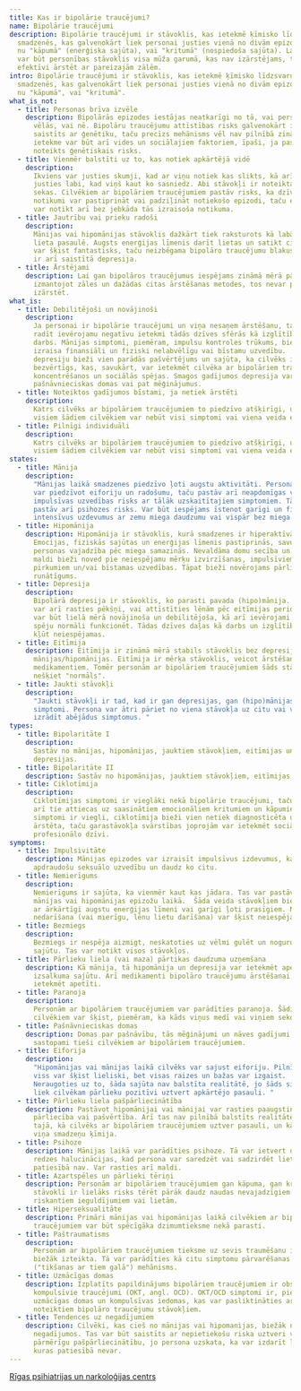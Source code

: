```yaml
---
title: Kas ir bipolārie traucējumi?
name: Bipolārie traucējumi
description: Bipolārie traucējumi ir stāvoklis, kas ietekmē ķīmisko līdzsvaru
  smadzenēs, kas galvenokārt liek personai justies vienā no divām epizodēm – vai
  nu "kāpumā" (enerģiska sajūta), vai "kritumā" (nospiedoša sajūta). Lai gan tas
  var būt personības stāvoklis visa mūža garumā, kas nav izārstējams, to var
  efektīvi ārstēt ar pareizajām zālēm.
intro: Bipolārie traucējumi ir stāvoklis, kas ietekmē ķīmisko līdzsvaru
  smadzenēs, kas galvenokārt liek personai justies vienā no divām epizodēm – vai
  nu "kāpumā", vai "kritumā".
what_is_not:
  - title: Personas brīva izvēle
    description: Bipolārās epizodes iestājas neatkarīgi no tā, vai persona tās
      vēlās, vai nē. Bipolāru traucējumu attīstības risks galvenokārt ir
      saistīts ar ģenētiku, taču precīzs mehānisms vēl nav pilnībā zināms. Liela
      ietekme var būt arī vides un sociālajiem faktoriem, īpaši, ja pastāv
      noteikts ģenētiskais risks.
  - title: Vienmēr balstīti uz to, kas notiek apkārtējā vidē
    description:
      Ikviens var justies skumji, kad ar viņu notiek kas slikts, kā arī
      justies labi, kad viņš kaut ko sasniedz. Abi stāvokļi ir noteikta notikuma
      sekas. Cilvēkiem ar bipolāriem traucējumiem pastāv risks, ka dzīves
      notikumi var pastiprināt vai padziļināt notiekošo epizodi, taču epizodes
      var notikt arī bez jebkāda tās izraisoša notikuma.
  - title: Jautrību vai prieku radoši
    description:
      Mānijas vai hipomānijas stāvoklis dažkārt tiek raksturots kā labākā
      lieta pasaulē. Augsts enerģijas līmenis darīt lietas un satikt cilvēkus
      var šķist fantastisks, taču neizbēgama bipolāro traucējumu blakusparādība
      ir arī saistītā depresija.
  - title: Ārstējami
    description: Lai gan bipolāros traucējumus iespējams zināmā mērā pārvaldīt,
      izmantojot zāles un dažādas citas ārstēšanas metodes, tos nevar pilnībā
      izārstēt.
what_is:
  - title: Debilitējoši un novājinoši
    description:
      Ja personai ir bipolārie traucējumi un viņa nesaņem ārstēšanu, tas
      radīt ievērojamu negatīvu ietekmi tādās dzīves sfērās kā izglītība un
      darbs. Mānijas simptomi, piemēram, impulsu kontroles trūkums, bieži
      izraisa finansiāli un fiziski nelabvēlīgu vai bīstamu uzvedību.  Līdz ar
      depresiju bieži vien parādās pašvērtējums un sajūta, ka cilvēks ir
      bezvērtīgs, kas, savukārt, var ietekmēt cilvēka ar bipolāriem traucējumiem
      koncentrēšanos un sociālās spējas. Smagos gadījumos depresija var izraisīt
      pašnāvnieciskas domas vai pat mēģinājumus.
  - title: Noteiktos gadījumos bīstami, ja netiek ārstēti
    description:
      Katrs cilvēks ar bipolāriem traucējumiem to piedzīvo atšķirīgi, un
      visiem šādiem cilvēkiem var nebūt visi simptomi vai viena veida epizodes.
  - title: Pilnīgi individuāli
    description:
      Katrs cilvēks ar bipolāriem traucējumiem to piedzīvo atšķirīgi, un
      visiem šādiem cilvēkiem var nebūt visi simptomi vai viena veida epizodes
states:
  - title: Mānija
    description:
      "Mānijas laikā smadzenes piedzīvo ļoti augstu aktivitāti. Persona
      var piedzīvot eiforiju un radošumu, taču pastāv arī neapdomīgas vai
      impulsīvas uzvedības risks ar tālāk uzskaitītajiem simptomiem. Tāpat
      pastāv arī psihozes risks. Var būt iespējams īstenot garīgi un fiziski
      intensīvus uzdevumus ar zemu miega daudzumu vai vispār bez miega. "
  - title: Hipomānija
    description: Hipomānija ir stāvoklis, kurā smadzenes ir hiperaktīvā ciklā.
      Emocijas, fiziskās sajūtas un enerģijas līmenis pastiprinās, savukārt
      personas vajadzība pēc miega samazinās. Nevaldāma domu secība un grandiozi
      maldi bieži noved pie neiespējamu mērķu izvirzīšanas, impulsīviem
      pirkumiem un/vai bīstamas uzvedības. Tāpat bieži novērojams pārlieks
      runātīgums.
  - title: Depresija
    description:
      Bipolārā depresija ir stāvoklis, ko parasti pavada (hipo)mānija. Tā
      var arī rasties pēkšņi, vai attīstīties lēnām pēc eitīmijas perioda. Tā
      var būt lielā mērā novājinoša un debilitējoša, kā arī ievērojami samazināt
      spēju normāli funkcionēt. Tādas dzīves daļas kā darbs un izglītība var
      kļūt neiespējamas.
  - title: Eitīmija
    description: Eitīmija ir zināmā mērā stabils stāvoklis bez depresijas vai
      mānijas/hipomānijas. Eitīmija ir mērķa stāvoklis, veicot ārstēšanu ar
      medikamentiem. Tomēr personām ar bipolāriem traucējumiem šāds stāvoklis
      nešķiet "normāls".
  - title: Jaukti stāvokļi
    description:
      "Jaukti stāvokļi ir tad, kad ir gan depresijas, gan (hipo)mānijas
      simptomi. Persona var ātri pāriet no viena stāvokļa uz citu vai vienlaikus
      izrādīt abējādus simptomus. "
types:
  - title: Bipolaritāte I
    description:
      Sastāv no mānijas, hipomānijas, jauktiem stāvokļiem, eitīmijas un
      depresijas.
  - title: Bipolaritāte II
    description: Sastāv no hipomānijas, jauktiem stāvokļiem, eitīmijas un depresijas.
  - title: Ciklotīmija
    description:
      Ciklotīmijas simptomi ir vieglāki nekā bipolārie traucējumi, taču
      arī tie attiecas uz saasinātiem emocionāliem kritumiem un kāpumiem. Tā kā
      simptomi ir viegli, ciklotīmija bieži vien netiek diagnosticēta un netiek
      ārstēta, taču garastāvokļa svārstības joprojām var ietekmēt sociālo un
      profesionālo dzīvi.
symptoms:
  - title: Impulsivitāte
    description: Mānijas epizodes var izraisīt impulsīvus izdevumus, kaitīgu vai
      apdraudošu seksuālo uzvedību un daudz ko citu.
  - title: Nemierīgums
    description:
      Nemierīgums ir sajūta, ka vienmēr kaut kas jādara. Tas var pastāvēt
      mānijas vai hipomānijas epizožu laikā.  Šāda veida stāvokļiem bieži jābūt
      ar ārkārtīgi augstu enerģijas līmeni vai garīgi ļoti prasīgiem. Nekā
      nedarīšana (vai mierīgu, lēnu lietu darīšana) var šķist neiespējama.
  - title: Bezmiegs
    description:
      Bezmiegs ir nespēja aizmigt, neskatoties uz vēlmi gulēt un noguruma
      sajūtu. Tas var notikt visos stāvokļos.
  - title: Pārlieku liela (vai maza) pārtikas daudzuma uzņemšana
    description: Kā mānija, tā hipomānija un depresija var ietekmēt apetīti un
      izsalkuma sajūtu. Arī medikamenti bipolāro traucējumu ārstēšanai var
      ietekmēt apetīti.
  - title: Paranoja
    description:
      Personām ar bipolāriem traucējumiem var parādīties paranoja. Šādiem
      cilvēkiem var šķist, piemēram, ka kāds viņus medī vai viņiem seko.
  - title: Pašnāvnieciskas domas
    description: Domas par pašnāvību, tās mēģinājumi un nāves gadījumi ir biežāk
      sastopami tieši cilvēkiem ar bipolāriem traucējumiem.
  - title: Eiforija
    description:
      "Hipomānijas vai mānijas laikā cilvēks var sajust eiforiju. Pilnīgi
      viss var šķist lieliski, bet visas raizes un bažas var izgaist.
      Neraugoties uz to, šāda sajūta nav balstīta realitātē, jo šāds simptoms
      liek cilvēkam pārlieku pozitīvi uztvert apkārtējo pasauli. "
  - title: Pārlieku liela pašpārliecinātība
    description: Pastāvot hipomānijai vai mānijai var rasties paaugstināta
      pārliecība vai pašvērtība. Arī tas nav pilnībā balstīts realitātē, bet gan
      tajā, kā cilvēks ar bipolāriem traucējumiem uztver pasauli, un kā darbojas
      viņa smadzeņu ķīmija.
  - title: Psihoze
    description: Mānijas laikā var parādīties psihoze. Tā var ietvert dzirdes un
      redzes halucinācijas, kad persona var saredzēt vai sadzirdēt lietas, kuru
      patiesībā nav. Var rasties arī maldi.
  - title: Azartspēles un pārlieki tēriņi
    description: Personām ar bipolāriem traucējumiem gan kāpuma, gan krituma
      stāvoklī ir lielāks risks tērēt pārāk daudz naudas nevajadzīgiem vai
      riskantiem ieguldījumiem vai lietām.
  - title: Hiperseksualitāte
    description: Primāri mānijas vai hipomānijas laikā cilvēkiem ar bipolāriem
      traucējumiem var būt spēcīgāka dzimumtieksme nekā parasti.
  - title: Paštraumatisms
    description:
      Personām ar bipolāriem traucējumiem tieksme uz sevis traumēšanu ir
      biežāk izteikta. Tā var parādīties kā citu simptomu pārvarēšanas
      ("tikšanas ar tiem galā") mehānisms.
  - title: Uzmācīgas domas
    description: Izplatīts papildinājums bipolāriem traucējumiem ir obsesīvi
      kompulsīvie traucējumi (OKT, angl. OCD). OKT/OCD simptomi ir, piemēram,
      uzmācīgas domas un kompulsīvas iedomas, kas var pasliktināties ar
      noteiktiem bipolāro traucējumu stāvokļiem.
  - title: Tendences uz negadījumiem
    description: Cilvēki, kas cieš no mānijas vai hipomanijas, biežāk nonāk
      negadījumos. Tas var būt saistīts ar nepietiekošu riska uztveri vai
      pārmērīgu pašpārliecinātību, jo persona uzskata, ka var izdarīt lietas,
      kuras patiesībā nevar.
---
```


[Rīgas psihiatrijas un narkoloģijas centrs](https://rpnc.lv/pacientiem-un-tuviniekiem/bipolari-afektivi-traucejumi/)
